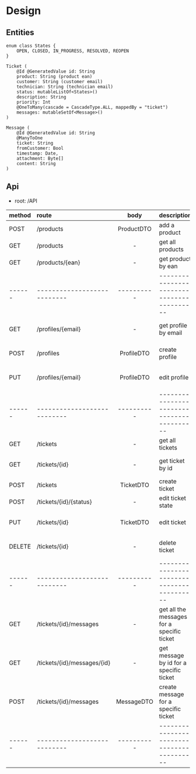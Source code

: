 # Design

## Entities

```pseudo
enum class States {
    OPEN, CLOSED, IN_PROGRESS, RESOLVED, REOPEN
}

Ticket (
    @Id @GeneratedValue id: String
    product: String (product ean)
    customer: String (customer email)
    technician: String (technician email)
    status: mutableListOf<States>()
    description: String
    priority: Int
    @OneToMany(cascade = CascadeType.ALL, mappedBy = "ticket")
    messages: mutableSetOf<Message>()
)

Message (
    @Id @GeneratedValue id: String
    @ManyToOne
    ticket: String
    fromCustomer: Bool
    timestamp: Date,
    attachment: Byte[]
    content: String
)
```

## Api

- root: /API

| method | route                       |    body    | description                                | implemented |                          role                           |
|:-------|:----------------------------|:----------:|:-------------------------------------------|:-----------:|:-------------------------------------------------------:|
| POST   | /products                   | ProductDTO | add a product                              |      Y      |                         MANAGER                         |
| GET    | /products                   |     -      | get all products                           |      Y      |                         MANAGER                         |
| GET    | /products/{ean}             |     -      | get product by ean                         |      Y      |                         MANAGER                         |
| ------ | --------------------------- | ---------- | ------------------------------------------ | ----------- | ------------------------------------------------------- |
| GET    | /profiles/{email}           |     -      | get profile by email                       |      Y      | MANAGER (all), CUSTOMER (himself), TECHNICIAN (himself) |
| POST   | /profiles                   | ProfileDTO | create profile                             |      Y      |              MANAGER, CUSTOMER, TECHNICIAN              |
| PUT    | /profiles/{email}           | ProfileDTO | edit profile                               |      Y      |    MANAGER, CUSTOMER (himself), TECHNICIAN (himself)    |
| ------ | --------------------------- | ---------- | ------------------------------------------ | ----------- | ------------------------------------------------------- |
| GET    | /tickets                    |     -      | get all tickets                            |      Y      |                         MANAGER                         |
| GET    | /tickets/{id}               |     -      | get ticket by id                           |      Y      |  MANAGER(all), TECHNICIAN(himself), CUSTOMER (himself)  |
| POST   | /tickets                    | TicketDTO  | create ticket                              |      Y      |                    MANAGER, CUSTOMER                    |
| POST   | /tickets/{id}/{status}      |     -      | edit ticket state                          |      Y      |                   MANAGER, TECHNICIAN                   |
| PUT    | /tickets/{id}               | TicketDTO  | edit ticket                                |      Y      |  MANAGER(all), TECHNICIAN(himself), CUSTOMER (himself)  |
| DELETE | /tickets/{id}               |     -      | delete ticket                              |      Y      |  MANAGER(all), TECHNICIAN(himself), CUSTOMER (himself)  |
| ------ | --------------------------- | ---------- | ------------------------------------------ | ----------- | ------------------------------------------------------- |
| GET    | /tickets/{id}/messages      |     -      | get all the messages for a specific ticket |      Y      |  MANAGER(all), TECHNICIAN(himself), CUSTOMER (himself)  |
| GET    | /tickets/{id}/messages/{id} |     -      | get message by id for a specific ticket    |      Y      |  MANAGER(all), TECHNICIAN(himself), CUSTOMER (himself)  |
| POST   | /tickets/{id}/messages      | MessageDTO | create message for a specific ticket       |      Y      |  MANAGER(all), TECHNICIAN(himself), CUSTOMER (himself)  |
| ------ | --------------------------- | ---------- | ------------------------------------------ | ----------- | ------------------------------------------------------- |